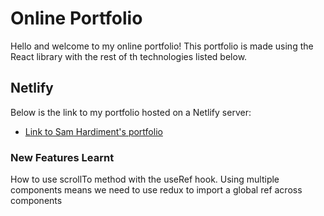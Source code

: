 # Online Portfolio

Hello and welcome to my online portfolio! This portfolio is made using the React library with the rest of th technologies listed below.

## Netlify

Below is the link to my portfolio hosted on a Netlify server:

- [Link to Sam Hardiment's portfolio](https://samghardiment.netlify.app/)

### New Features Learnt

How to use scrollTo method with the useRef hook. Using multiple components means we need to use redux to import a global ref across components
